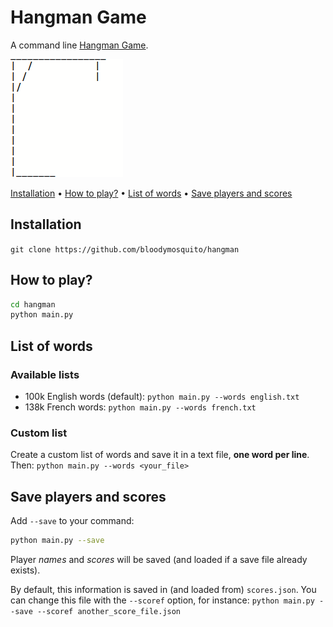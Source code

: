 # Hangman Game

A command line [Hangman Game](https://en.wikipedia.org/wiki/Hangman_(game)). 

![Hangman Gif](hangman.gif)

[Installation](#installation) • [How to play?](#how-to-play) • [List of words](#list-of-words) • [Save players and scores](#save-players-and-scores)


## Installation 

`git clone https://github.com/bloodymosquito/hangman`

## How to play?

```bash
cd hangman
python main.py
```

## List of words
### Available lists
- 100k English words (default): `python main.py --words english.txt`
- 138k French words: `python main.py --words french.txt`

### Custom list
Create a custom list of words and save it in a text file, **one word per line**. Then: `python main.py --words <your_file>`

## Save players and scores

Add `--save` to your command: 
```bash
python main.py --save
```
Player *names* and *scores* will be saved (and loaded if a save file already exists). 

By default, this information is saved in (and loaded from) `scores.json`. You can change this file with the `--scoref` option, for instance: `python main.py --save --scoref another_score_file.json` 
